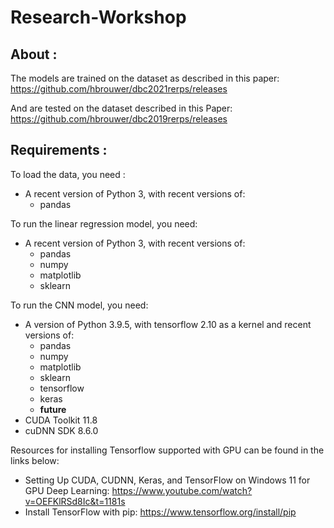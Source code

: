 # Research-Workshop
## About :

The models are trained on the dataset as described in this paper:
https://github.com/hbrouwer/dbc2021rerps/releases

And are tested on the dataset described in this Paper:
https://github.com/hbrouwer/dbc2019rerps/releases

## Requirements :
To load the data, you need :

* A recent version of Python 3, with recent versions of:
  * pandas
 
To run the linear regression model, you need:

* A recent version of Python 3, with recent versions of:
  * pandas
  * numpy
  * matplotlib
  * sklearn
 
To run the CNN model, you need:
* A version of Python 3.9.5, with tensorflow 2.10 as a kernel and recent versions of:
  * pandas
  * numpy
  * matplotlib
  * sklearn
  * tensorflow 
  * keras
  * __future__ 
* CUDA Toolkit 11.8
* cuDNN SDK 8.6.0

Resources for installing Tensorflow supported with GPU can be found in the links below:
* Setting Up CUDA, CUDNN, Keras, and TensorFlow on Windows 11 for GPU Deep Learning: https://www.youtube.com/watch?v=OEFKlRSd8Ic&t=1181s
* Install TensorFlow with pip: https://www.tensorflow.org/install/pip

